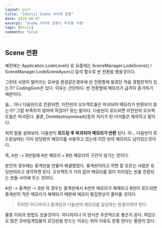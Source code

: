 ```yaml
---
layout: post
title: "[Unity] Scene 사이의 전환"
date: 2018-08-07
excerpt: "Scene 사이의 전환시 주의할 사항"
tags: [Unity]
comments: false
---
```


## Scene 전환

예전에는 Application.LodeLevel() 로 요즘에는 SceneManager.LodeScene() / SceneManager.LodeSceneAysnc() 등의 함수로 씬 전환을 했을것이다.

그런데 사양이 떨어지는 모바일 환경같은경우에 씬 전환할때 튕겼던 적을 경험한적이 있는가?
CodingGom은 있다. 이유는 간단하다. 씬 전환할때 메모리가 급격히 증가하기 때문이다.

음... 아니 다음씬으로 전환되면, 이전씬의 오브젝트들은 파괴되어 메모리가 반환되지 않는가?
그럼 부족하지 않아야 하잖아? 맞는 말이다. 다음씬이 로드되면 이전씬의 오브젝트들은 파괴된다. 물론, Dontdestroyonload()등의 처리가 된 녀석들은 제외하고 말이다.

위의 말을 살펴보자. 다음씬이 **로드된 후 파괴되어 메모리가 반환** 된다.
아... 다음씬이 로드된상태는 이미 상당량의 메모리를 사용하고 있는데 이전 씬의 메모리도 남아있는것이다.

즉, A씬 -> B씬일때 A씬 메모리 + B씬 메모리의 구간이 생기는 것이다.

본인의 경우에는 중계씬을 만들어 해결했었다. 중계씬이라고 하면 잘 모르는 사람은 로딩씬이라고 생각하면 된다. 오브젝트가 거의 없어 메모리를 많이 차지않는 씬을 전환되는 씬들 사이에 두는 것이다.

A씬 -> 중계씬 -> B씬 의 경우는 중계씬에서 A씬의 메모리가 해제되고 B씬이 로드되면 중계씬의
적은 메모리가 해제되기 때문에 메모리 튕김현상이 줄어들 것이다.

> 하지만 어디까지나 중계씬과 다음씬의 메모리를 감당하는 환경이여야 한다.

물론 이외의 방법도 있을것이다. 어디까지나 이 방식은 주관적으로 좋은거 같다.
여담으로 많은 모바일게임들이 로딩씬을 만드는 이유는 위의 이유도 한몫 한다는 풍문이 있다.

